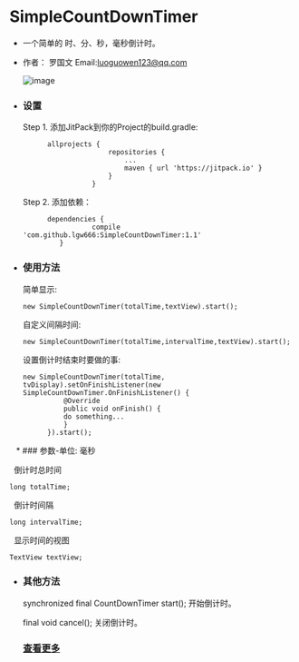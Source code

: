 # SimpleCountDownTimer

 * 一个简单的 时、分、秒，毫秒倒计时。
 * 作者： 罗国文 Email:<a href="#">luoguowen123@qq.com</a>
 
   ![image](https://github.com/lgw666/SimpleCountDownTimerDemo/blob/master/SimpleCountDownTimerDemo.gif)
 * ### 设置
   Step 1. 添加JitPack到你的Project的build.gradle:
            
             allprojects {
                    		repositories {
                    			...
                    			maven { url 'https://jitpack.io' }
                    		}
                    	}
                    	
   Step 2. 添加依赖：
   
             dependencies {
             	        compile 'com.github.lgw666:SimpleCountDownTimer:1.1'
             	}
 * ### 使用方法
   简单显示:

   `new SimpleCountDownTimer(totalTime,textView).start();`

   自定义间隔时间:

   `new SimpleCountDownTimer(totalTime,intervalTime,textView).start();`

   设置倒计时结束时要做的事:
   ```
   new SimpleCountDownTimer(totalTime, tvDisplay).setOnFinishListener(new SimpleCountDownTimer.OnFinishListener() {
             @Override
             public void onFinish() {
             do something...
             }
         }).start();
   ```
    * ### 参数-单位: 毫秒
 
   倒计时总时间
 
   ```
   long totalTime;
   ```
   
   倒计时间隔
   
   ```
   long intervalTime;
   ```
  
   显示时间的视图
   
   ```
   TextView textView;
   ```
      
 * ### 其他方法
 
   synchronized final CountDownTimer start(); 开始倒计时。

   final void cancel(); 关闭倒计时。
   
   ### [查看更多](https://developer.android.google.cn/reference/android/os/CountDownTimer.html)

 
         
